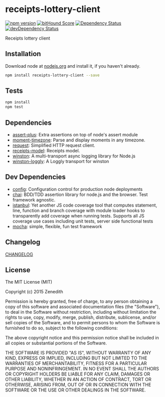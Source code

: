 # receipts-lottery-client
[![npm version](https://badge.fury.io/js/receipts-lottery-client.svg)](https://badge.fury.io/js/receipts-lottery-client)
[![bitHound Score](https://www.bithound.io/github/receipts/npm-receipts-lottery-client/badges/score.svg)](https://www.bithound.io/github/receipts/npm-receipts-lottery-client)
[![Dependency Status](https://david-dm.org/receipts/npm-receipts-lottery-client.svg)](https://david-dm.org/receipts/npm-receipts-lottery-client)
[![devDependency Status](https://david-dm.org/receipts/npm-receipts-lottery-client/dev-status.svg)](https://david-dm.org/receipts/npm-receipts-lottery-client#info=devDependencies)

Receipts lottery client

## Installation

Download node at [nodejs.org](http://nodejs.org) and install it, if you haven't already.

```sh
npm install receipts-lottery-client --save
```


## Tests

```sh
npm install
npm test
```

## Dependencies

- [assert-plus](https://github.com/mcavage/node-assert-plus): Extra assertions on top of node&#39;s assert module
- [moment-timezone](https://github.com/moment/moment-timezone): Parse and display moments in any timezone.
- [request](): Simplified HTTP request client.
- [receipts-model](): Receipts model.
- [winston](): A multi-transport async logging library for Node.js
- [winston-loggly](https://github.com/indexzero/winston-loggly): A Loggly transport for winston

## Dev Dependencies

- [config](https://github.com/lorenwest/node-config): Configuration control for production node deployments
- [chai](): BDD/TDD assertion library for node.js and the browser. Test framework agnostic.
- [istanbul](https://github.com/gotwarlost/istanbul): Yet another JS code coverage tool that computes statement, line, function and branch coverage with module loader hooks to transparently add coverage when running tests. Supports all JS coverage use cases including unit tests, server side functional tests
- [mocha](https://github.com/mochajs/mocha): simple, flexible, fun test framework


## Changelog

[CHANGELOG](CHANGELOG.md)


## License
The MIT License (MIT)

Copyright (c) 2015 Zenedith

Permission is hereby granted, free of charge, to any person obtaining a copy
of this software and associated documentation files (the "Software"), to deal
in the Software without restriction, including without limitation the rights
to use, copy, modify, merge, publish, distribute, sublicense, and/or sell
copies of the Software, and to permit persons to whom the Software is
furnished to do so, subject to the following conditions:

The above copyright notice and this permission notice shall be included in all
copies or substantial portions of the Software.

THE SOFTWARE IS PROVIDED "AS IS", WITHOUT WARRANTY OF ANY KIND, EXPRESS OR
IMPLIED, INCLUDING BUT NOT LIMITED TO THE WARRANTIES OF MERCHANTABILITY,
FITNESS FOR A PARTICULAR PURPOSE AND NONINFRINGEMENT. IN NO EVENT SHALL THE
AUTHORS OR COPYRIGHT HOLDERS BE LIABLE FOR ANY CLAIM, DAMAGES OR OTHER
LIABILITY, WHETHER IN AN ACTION OF CONTRACT, TORT OR OTHERWISE, ARISING FROM,
OUT OF OR IN CONNECTION WITH THE SOFTWARE OR THE USE OR OTHER DEALINGS IN THE
SOFTWARE.